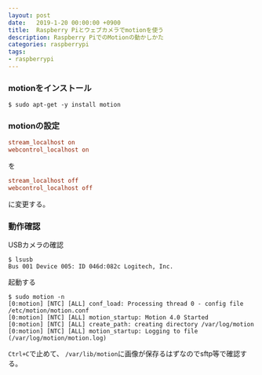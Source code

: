 ```yaml
---
layout: post
date:   2019-1-20 00:00:00 +0900
title:  Raspberry Piとウェブカメラでmotionを使う
description: Raspberry PiでのMotionの動かしかた
categories: raspberrypi
tags:
- raspberrypi
---
```



### motionをインストール
```shell-session
$ sudo apt-get -y install motion
```

### motionの設定
```conf
stream_localhost on
webcontrol_localhost on
```
を
```conf
stream_localhost off
webcontrol_localhost off
```
に変更する。


### 動作確認
USBカメラの確認
```shell-session
$ lsusb 
Bus 001 Device 005: ID 046d:082c Logitech, Inc. 
```

起動する
```shell-session
$ sudo motion -n
[0:motion] [NTC] [ALL] conf_load: Processing thread 0 - config file /etc/motion/motion.conf
[0:motion] [NTC] [ALL] motion_startup: Motion 4.0 Started
[0:motion] [NTC] [ALL] create_path: creating directory /var/log/motion
[0:motion] [NTC] [ALL] motion_startup: Logging to file (/var/log/motion/motion.log)
```

`Ctrl+C`で止めて、
`/var/lib/motion`に画像が保存るはずなのでsftp等で確認する。
